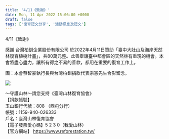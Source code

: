 ```yaml
---
title: '4/11《致謝》'
date: Mon, 11 Apr 2022 15:06:00 +0000
draft: false
tags: ['復育短文分享', '活動訊息及短文']
---
```


4/11《致謝》

感謝 台灣柏釧企業股份有限公司 於2022年4月11日贊助「臺中大肚山及海岸天然林復育植樹計畫」，共80萬元整。此善舉讓臺中都會區的天然林有重現的機會。本會將盡心盡力，讓所有得之不易的善款，都用在重要的復育工作上。

圖：本會蔡智豪執行長與台灣柏釧捐款代表宗憲先生合影留念。

![](https://www.reforestation.tw/wp-content/uploads/2022/05/4D0CF999-5B22-4AE2-87D2-A81DE6D835BD.jpeg)

～守護山林～請您支持《臺灣山林復育協會》  
【捐款帳號】  
玉山銀行代號：808 （西屯分行）  
帳號：1159-940-026333  
戶名：臺灣山林復育協會  
【電子發票愛心碼】5 2 3 0（我愛山林）  
【官方網站】 https://www.reforestation.tw/